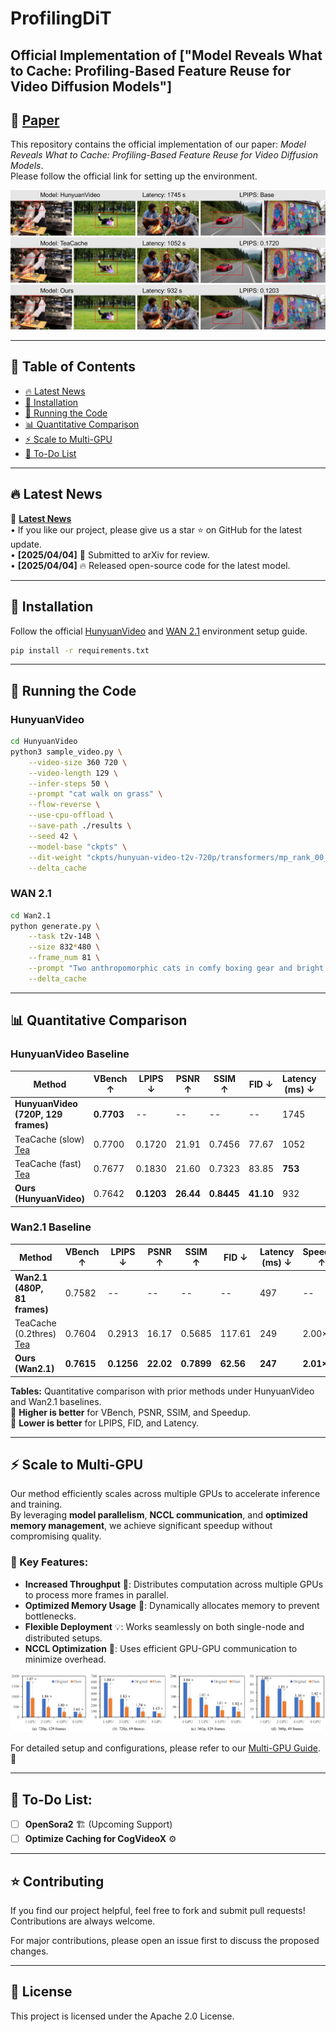 # ProfilingDiT

## Official Implementation of ["Model Reveals What to Cache: Profiling-Based Feature Reuse for Video Diffusion Models"]
## 📄 [Paper](docs/Model_Reveals_What_to_Cache__Profiling_Based_Feature_Reuse_for_Video_Diffusion_Models.pdf)

This repository contains the official implementation of our paper: *Model Reveals What to Cache: Profiling-Based Feature Reuse for Video Diffusion Models*.  
Please follow the official link for setting up the environment.

![cover img](./docs/cover_fig.jpg)

---

## 📌 Table of Contents
- [🔥 Latest News](#-latest-news)
- [📀 Installation](#-installation)
- [🚀 Running the Code](#-running-the-code)
- [📊 Quantitative Comparison](#-quantitative-comparison)
- [⚡ Scale to Multi-GPU](#-scale-to-multi-gpu)
- [📝 To-Do List](#-to-do-list)

---

## 🔥 Latest News
🔔 **[Latest News](#latest-news)**  
• If you like our project, please give us a star ⭐ on GitHub for the latest update.  
• **[2025/04/04]** 🎉 Submitted to arXiv for review.  
• **[2025/04/04]** 🔥 Released open-source code for the latest model.  

---

## 📀 Installation

Follow the official [HunyuanVideo](https://github.com/Tencent/HunyuanVideo) and [WAN 2.1](https://github.com/Wan-Video/Wan2.1) environment setup guide.

```sh
pip install -r requirements.txt
```

---

## 🚀 Running the Code

### **HunyuanVideo**
```sh
cd HunyuanVideo
python3 sample_video.py \
    --video-size 360 720 \
    --video-length 129 \
    --infer-steps 50 \
    --prompt "cat walk on grass" \
    --flow-reverse \
    --use-cpu-offload \
    --save-path ./results \
    --seed 42 \
    --model-base "ckpts" \
    --dit-weight "ckpts/hunyuan-video-t2v-720p/transformers/mp_rank_00_model_states.pt" \
    --delta_cache
```

### **WAN 2.1**
```sh
cd Wan2.1
python generate.py \
    --task t2v-14B \
    --size 832*480 \
    --frame_num 81 \
    --prompt "Two anthropomorphic cats in comfy boxing gear and bright gloves fight intensely on a spotlighted stage." \
    --delta_cache
```

---

## 📊 Quantitative Comparison

### HunyuanVideo Baseline

| Method | VBench ↑ | LPIPS ↓ | PSNR ↑ | SSIM ↑ | FID ↓ | Latency (ms) ↓ | Speedup ↑ |
|--------|---------|---------|--------|--------|--------|--------------|---------|
| **HunyuanVideo (720P, 129 frames)** | **0.7703** | -- | -- | -- | -- | 1745 | -- |
| TeaCache (slow) [Tea](#https://github.com/ali-vilab/TeaCache) | 0.7700 | 0.1720 | 21.91 | 0.7456 | 77.67 | 1052 | 1.66× |
| TeaCache (fast) [Tea](#https://github.com/ali-vilab/TeaCache) | 0.7677 | 0.1830 | 21.60 | 0.7323 | 83.85 | **753** | **2.31×** |
| **Ours (HunyuanVideo)** | 0.7642 | **0.1203** | **26.44** | **0.8445** | **41.10** | 932 | 1.87× |

### Wan2.1 Baseline

| Method | VBench ↑ | LPIPS ↓ | PSNR ↑ | SSIM ↑ | FID ↓ | Latency (ms) ↓ | Speedup ↑ |
|--------|---------|---------|--------|--------|--------|--------------|---------|
| **Wan2.1 (480P, 81 frames)** | 0.7582 | -- | -- | -- | -- | 497 | -- |
| TeaCache (0.2thres) [Tea](#https://github.com/ali-vilab/TeaCache) | 0.7604 | 0.2913 | 16.17 | 0.5685 | 117.61 | 249 | 2.00× |
| **Ours (Wan2.1)** | **0.7615** | **0.1256** | **22.02** | **0.7899** | **62.56** | **247** | **2.01×** |

**Tables:** Quantitative comparison with prior methods under HunyuanVideo and Wan2.1 baselines.  
🔺 **Higher is better** for VBench, PSNR, SSIM, and Speedup.  
🔻 **Lower is better** for LPIPS, FID, and Latency.


---

## ⚡ Scale to Multi-GPU

Our method efficiently scales across multiple GPUs to accelerate inference and training.  
By leveraging **model parallelism**, **NCCL communication**, and **optimized memory management**, we achieve significant speedup without compromising quality.

### 🔑 Key Features:
- **Increased Throughput** 🚀: Distributes computation across multiple GPUs to process more frames in parallel.
- **Optimized Memory Usage** 🔧: Dynamically allocates memory to prevent bottlenecks.
- **Flexible Deployment** 💡: Works seamlessly on both single-node and distributed setups.
- **NCCL Optimization** 🔄: Uses efficient GPU-GPU communication to minimize overhead.

![Multi-GPU Scaling](./docs/resolution_gpu.jpg)

For detailed setup and configurations, please refer to our [Multi-GPU Guide](./docs/multi_gpu.md). 🚀

---

## 📝 To-Do List:
- [ ] **OpenSora2** 🏗️ (Upcoming Support)
- [ ] **Optimize Caching for CogVideoX** ⚙️

---

## ⭐ Contributing
If you find our project helpful, feel free to fork and submit pull requests! Contributions are always welcome.  

For major contributions, please open an issue first to discuss the proposed changes.

---

## 📜 License
This project is licensed under the Apache 2.0 License.
